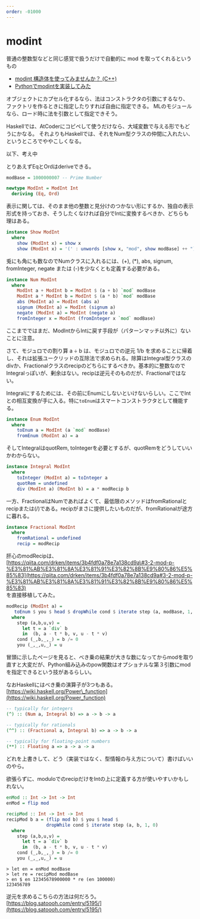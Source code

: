 ```yaml
---
order: -01000
---
```

# modint

普通の整数型などと同じ感覚で扱うだけで自動的に mod を取ってくれるというもの

- [modint 構造体を使ってみませんか？ (C++)](https://noshi91.hatenablog.com/entry/2019/03/31/174006)
- [Pythonでmodintを実装してみた](https://qiita.com/wotsushi/items/c936838df992b706084c)

オブジェクトにカプセル化するなら、法はコンストラクタの引数にするなり、
ファクトリを作るときに指定したりすれば自由に指定できる。
MLのモジュールなら、ロード時に法を引数として指定できそう。

Haskellでは、AtCoderにコピペして使うだけなら、大域変数で与える形でもどうにかなる。
それよりもHaskellでは、それをNum型クラスの仲間に入れたい、というところでややこしくなる。

以下、考え中

とりあえずEqとOrdはderiveできる。

```haskell
modBase = 1000000007 -- Prime Number

newtype ModInt = ModInt Int
  deriving (Eq, Ord)
```

表示に関しては、そのまま他の整数と見分けのつかない形にするか、独自の表示形式を持っておき、そうしたくなければ自分でIntに変換するべきか、どちらも理はある。

```haskell
instance Show ModInt
  where
    show (ModInt x) = show x
    show (ModInt x) = '(' : unwords [show x, "mod", show modBase] ++ ")"
```

兎にも角にも数なのでNumクラスに入れるには、\(+\), \(\*\), abs, signum, fromInteger, negate または \(-\)を少なくとも定義する必要がある。

```haskell
instance Num ModInt
  where
    ModInt a + ModInt b = ModInt $ (a + b) `mod` modBase
    ModInt a * ModInt b = ModInt $ (a * b) `mod` modBase
    abs (ModInt a) = ModInt (abs a)
    signum (ModInt a) = ModInt (signum a)
    negate (ModInt a) = ModInt (negate a)
    fromInteger x = ModInt (fromInteger x `mod` modBase)
```

ここまでではまだ、ModIntからIntに戻す手段が（パターンマッチ以外に）ないことに注意。

さて、モジュロでの割り算 a ÷ b は、モジュロでの逆元 1/b を求めることに帰着し、それは拡張ユークリッドの互除法で求められる。除算はIntegral型クラスのdivか、Fractionalクラスのrecipのどちらにするべきか。基本的に整数なのでIntegralっぽいが、剰余はない。recipは逆元そのものだが、Fractionalではない。

Integralにするためには、その前にEnumにしないといけないらしい。ここでIntとの相互変換が手に入る。特に`toEnum`はスマートコンストラクタとして機能する。

```haskell
instance Enum ModInt
  where
    toEnum a = ModInt (a `mod` modBase)
    fromEnum (ModInt a) = a
```

そしてIntegralはquotRem, toIntegerを必要とするが、quotRemをどうしていいかわからない。

```haskell
instance Integral ModInt
  where
    toInteger (ModInt a) = toInteger a
    quotRem = undefined
    div (ModInt a) (ModInt b) = a * modRecip b
```

一方、FractionalはNumであればよくて、最低限のメソッドはfromRationalとrecipまたは\(/\)である。recipがまさに提供したいものだが、fromRationalが途方に暮れる。

```haskell
instance Fractional ModInt
  where
    fromRational = undefined
    recip = modRecip
```

肝心のmodRecipは、  
[https://qiita.com/drken/items/3b4fdf0a78e7a138cd9a\#3-2-mod-p-%E3%81%AB%E3%81%8A%E3%81%91%E3%82%8B%E9%80%86%E5%85%83](https://qiita.com/drken/items/3b4fdf0a78e7a138cd9a#3-2-mod-p-%E3%81%AB%E3%81%8A%E3%81%91%E3%82%8B%E9%80%86%E5%85%83)  
を直接移植してみた。

```haskell
modRecip (ModInt a) =
   toEnum $ you $ head $ dropWhile cond $ iterate step (a, modBase, 1, 0)
  where
    step (a,b,u,v) =
      let t = a `div` b
      in  (b, a - t * b, v, u - t * v)
    cond (_,b,_,_) = b /= 0
    you (_,_,u,_) = u
```

冒頭に示したページを見ると、べき乗の結果が大きな数になってからmodを取り直すと大変だが、Python組み込みのpow関数はオプショナルな第３引数にmodを指定できるという技があるらしい。

なおHaskellにはべき乗の演算子が3つもある。  
[https://wiki.haskell.org/Power\_function](https://wiki.haskell.org/Power_function)

```haskell
-- typically for integers
(^) :: (Num a, Integral b) => a -> b -> a

-- typically for rationals
(^^) :: (Fractional a, Integral b) => a -> b -> a

-- typically for floating-point numbers
(**) :: Floating a => a -> a -> a
```

どれを上書きして、どう（実装ではなく、型情報の与え方について）書けばいいのやら。

欲張らずに、moduloでのrecipだけをIntの上に定義する方が使いやすいかもしれない。

```haskell
enMod :: Int -> Int -> Int
enMod = flip mod

recipMod :: Int -> Int -> Int
recipMod b a = (flip mod b) $ you $ head $
               dropWhile cond $ iterate step (a, b, 1, 0)
  where
    step (a,b,u,v) =
      let t = a `div` b
      in  (b, a - t * b, v, u - t * v)
    cond (_,b,_,_) = b /= 0
    you (_,_,u,_) = u
```

```text
> let en = enMod modBase
> let re = recipMod modBase
> en $ en 12345678900000 * re (en 100000)
123456789
```

逆元を求めるこちらの方法は何だろう。  
[https://blog.satoooh.com/entry/5195/](https://blog.satoooh.com/entry/5195/)



